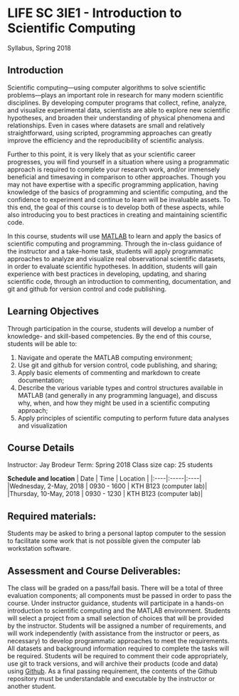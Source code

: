 # LIFE SC 3IE1 - Introduction to Scientific Computing
Syllabus, Spring 2018
## Introduction

Scientific computing—using computer algorithms to solve scientific problems—plays an important role in research for many modern scientific disciplines. By developing computer programs that collect, refine, analyze, and visualize experimental data, scientists are able to explore new scientific hypotheses, and broaden their understanding of physical phenomena and relationships. Even in cases where datasets are small and relatively straightforward, using scripted, programming approaches can greatly improve the efficiency and the reproducibility of scientific analysis. 

Further to this point, it is very likely that as your scientific career progresses, you will find yourself in a situation where using a programmatic approach is required to complete your research work, and/or immensely beneficial and timesaving in comparison to other approaches. Though you may not have expertise with a specific programming application, having knowledge of the basics of programming and scientific computing, and the confidence to experiment and continue to learn will be invaluable assets.  To this end, the goal of this course is to develop both of these aspects, while also introducing you to best practices in creating and maintaining scientific code. 

In this course, students will use [MATLAB](https://www.mathworks.com/products/matlab.html) to learn and apply the basics of scientific computing and programming. Through the in-class guidance of the instructor and a take-home task, students will apply programmatic approaches to analyze and visualize real observational scientific datasets, in order to evaluate scientific hypotheses. In addition, students will gain experience with best practices in developing, updating, and sharing scientific code, through an introduction to commenting, documentation, and git and github for version control and code publishing.

## Learning Objectives
Through participation in the course, students will develop a number of knowledge- and skill-based competencies. By the end of this course, students will be able to:

1. Navigate and operate the MATLAB computing environment;
2. Use git and github for version control, code publishing, and sharing;
3. Apply basic elements of commenting and markdown to create documentation;
4. Describe the various variable types and control structures available in MATLAB (and generally in any programming language), and discuss why, when, and how they might be used in a scientific computing approach;
5. Apply principles of scientific computing to perform future data analyses and visualization

## Course Details
Instructor: Jay Brodeur
Term: Spring 2018
Class size cap: 25 students

**Schedule and location**
| Date | Time | Location |
|:----|:-----|:----|
|Wednesday, 2-May, 2018 | 0930 - 1600 | KTH B123 (computer lab)|
|Thursday, 10-May, 2018 | 0930 - 1230 | KTH B123 (computer lab)|

## Required materials: 
Students may be asked to bring a personal laptop computer to the session to facilitate some work that is not possible given the computer lab workstation software. 

## Assessment and Course Deliverables:
The class will be graded on a pass/fail basis.  There will be a total of three evaluation components; all components must be passed in order to pass the course.
Under instructor guidance, students will participate in a hands-on introduction to scientific computing and the MATLAB environment.
Students will select a project from a small selection of choices that will be provided by the instructor. Students will be assigned a number of requirements, and will work independently (with assistance from the instructor or peers, as necessary) to develop programmatic approaches to meet the requirements. All datasets and background information required to complete the tasks will be required. 
Students will be required to comment their code appropriately, use git to track versions, and will archive their products (code and data) using [Github](https://github.com/). As a final passing requirement, the contents of the Github repository must be understandable and executable by the instructor or another student.
